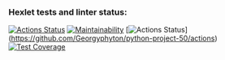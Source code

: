 ### Hexlet tests and linter status:
[![Actions Status](https://github.com/Georgyphyton/python-project-50/workflows/hexlet-check/badge.svg)](https://github.com/Georgyphyton/python-project-50/actions)
[![Maintainability](https://api.codeclimate.com/v1/badges/5f7068124757cf28fc30/maintainability)](https://codeclimate.com/github/Georgyphyton/python-project-50/maintainability)
[![Actions Status](https://github.com/Georgyphyton/python-project-50/workflows/Python%20CI/badge.svg)]
(https://github.com/Georgyphyton/python-project-50/actions)
[![Test Coverage](https://api.codeclimate.com/v1/badges/5f7068124757cf28fc30/test_coverage)](https://codeclimate.com/github/Georgyphyton/python-project-50/test_coverage)